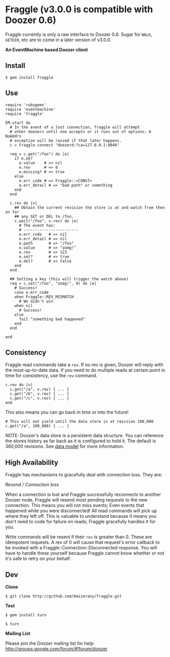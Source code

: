 # Fraggle (v3.0.0 is compatible with Doozer 0.6)

Fraggle currently is only a raw interface to Doozer 0.6.
Sugar for `WALK`, `GETDIR`, etc are to come in a later version of v3.0.0.

**An EventMachine based Doozer client**

## Install

    $ gem install fraggle

## Use

    require 'rubygems'
    require 'eventmachine'
    require 'fraggle'

    EM.start do
      # In the event of a lost connection, fraggle will attempt
      # other doozers until one accepts or it runs out of options; A NoAddrs
      # exception will be raised if that later happens.
      c = Fraggle.connect "doozerd:?ca=127.0.0.1:8046"

      req = c.get("/foo") do |e|
        if e.ok?
          e.value    # => nil
          e.rev      # => 0
          e.missing? # => true
        else
          e.err_code # => Fraggle::<CONST>
          e.err_detail # => "bad path" or something
        end
      end

      c.rev do |v|
        ## Obtain the current revision the store is at and watch from then on for
        ## any SET or DEL to /foo.
        c.wait("/foo", v.rev) do |e|
          # The event has:
          # ------------------------
          e.err_code   # => nil
          e.err_detail # => nil
          e.path       # => "/foo"
          e.value      # => "zomg!"
          e.rev        # => 123
          e.set?       # => true
          e.del?       # => false
        end
      end

      ## Setting a key (this will trigger the watch above)
      req = c.set("/foo", "zomg!", 0) do |e|
        # Success!
        case e.err_code
        when Fraggle::REV_MISMATCH
          # We didn't win
        when nil
          # Success!
        else
          fail "something bad happened"
        end
      end

    end

## Consistency

Fraggle read commands take a `rev`.  If no rev is given, Doozer will reply with
the most up-to-date data.   If you need to do multiple reads at certain
point in time for consistency, use the `rev` command.

    c.rev do |v|
      c.get("/a", v.rev) { ... }
      c.get("/b", v.rev) { ... }
      c.get("/c", v.rev) { ... }
    end

This also means you can go back in time or into the future!

    # This will not yield until the data store is at revision 100,000
    c.get("/a", 100_000) { ... }

NOTE:  Doozer's data store is a persistent data structure.  You can reference the
stores history as far back as it is configured to hold it.  The default is
360,000 revisions.  See [data model][] for more information.

## High Availability

  Fraggle has mechanisms to gracefully deal with connection loss.  They are:

*Resend / Connection loss*

  When a connection is lost and Fraggle successfully reconnects to another
  Doozer node, Fraggle will resend most pending requests to the new connection.
  This means you will not miss events; Even events that happened while you were
  disconnected!  All read commands will pick up where they left off.  This is
  valuable to understand because it means you don't need to code for failure on
  reads; Fraggle gracefully handles it for you.

  Write commands will be resent if their `rev` is greater than 0.  These are
  idempotent requests.  A rev of 0 will cause that request's error
  callback to be invoked with a Fraggle::Connection::Disconnected response.
  You will have to handle these yourself because Fraggle cannot know whether or
  not it's safe to retry on your behalf.

## Dev

**Clone**

    $ git clone http://github.com/bmizerany/fraggle.git

**Test**

    $ gem install turn

    $ turn

**Mailing List**

Please join the Doozer mailing list for help:
http://groups.google.com/forum/#!forum/doozer

[data model]: https://github.com/ha/doozerd/blob/master/doc/data-model.md
